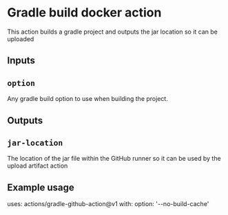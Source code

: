 # Gradle build docker action

This action builds a gradle project and outputs the jar location so it can be uploaded

## Inputs

## `option`

Any gradle build option to use when building the project.

## Outputs

## `jar-location`

The location of the jar file within the GitHub runner so it can be used by the upload artifact action

## Example usage

uses: actions/gradle-github-action@v1
with:
  option: '--no-build-cache'